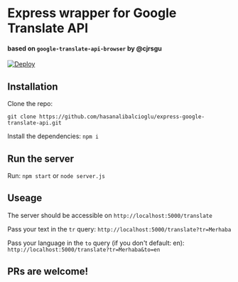 # Express wrapper for Google Translate API

#### based on `google-translate-api-browser` by @cjrsgu

[![Deploy](https://www.herokucdn.com/deploy/button.svg)](https://heroku.com/deploy)

## Installation

Clone the repo:

`git clone https://github.com/hasanalibalcioglu/express-google-translate-api.git`

Install the dependencies: `npm i`

## Run the server

Run: `npm start` or `node server.js`

## Useage

The server should be accessible on `http://localhost:5000/translate`

Pass your text in the `tr` query: `http://localhost:5000/translate?tr=Merhaba`

Pass your language in the `to` query (if you don't default: en): `http://localhost:5000/translate?tr=Merhaba&to=en`

## PRs are welcome!
